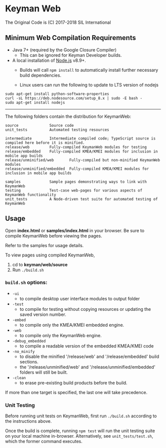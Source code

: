 # Keyman Web
The Original Code is (C) 2017-2018 SIL International

## Minimum Web Compilation Requirements

* Java 7+ (required by the Google Closure Compiler)
    * This can be ignored for Keyman Developer builds.
* A local installation of [Node.js](https://nodejs.org/) v8.9+.
	* Builds will call `npm install` to automatically install further necessary build dependencies.

	* Linux users can run the following to update to LTS version of nodejs
	
```
sudo apt-get install python-software-properties
curl -sL https://deb.nodesource.com/setup_8.x | sudo -E bash -
sudo apt-get install nodejs
```

**********************************************************************

The following folders contain the distribution for KeymanWeb:

	source				Source code
	unit_tests      	Automated testing resources
  
	intermediate    	Intermediate compiled code; TypeScript source is compiled here before it is minified.
	release/web			Fully-compiled KeymanWeb modules for testing
	release/embedded	Fully-compiled KMEA/KMEI modules for inclusion in mobile app builds
	release/unminified/web       Fully-compiled but non-minified KeymanWeb modules
	release/unminified/embedded  Fully-compiled KMEA/KMEI modules for inclusion in mobile app builds
  
	samples				Sample pages demonstrating ways to link with KeymanWeb
	testing     		Test-case web-pages for various aspects of KeymanWeb functionality
	unit_tests			A Node-driven test suite for automated testing of KeymanWeb

## Usage
Open **index.html** or **samples/index.html** in your browser. Be sure to compile KeymanWeb before viewing the pages.

Refer to the samples for usage details.

To view pages using compiled KeymanWeb,
1. cd to **keyman/web/source**
2. Run `./build.sh`

### `build.sh` options:

*  `-ui`
    - to compile desktop user interface modules to output folder
*  `-test`
    - to compile for testing without copying resources or updating the saved version number.
*  `-embed`
    - to compile only the KMEA/KMEI embedded engine.
*  `-web`
    - to compile only the KeymanWeb engine.
*  `-debug_embedded`
    - to compile a readable version of the embedded KMEA/KMEI code
*  `-no_minify`
    - to disable the minified '/release/web' and '/release/embedded' build sections.
	- the '/release/unminified/web' and '/release/unminified/embedded' folders will still be built.
*  `-clean`
    - to erase pre-existing build products before the build.
	
If more than one target is specified, the last one will take precedence.

### Unit Testing ###

Before running unit tests on KeymanWeb, first run `./build.sh` according to the instructions above.

Once the build is complete, running `npm test` will run the unit testing suite on your local machine in-browser.  Alternatively, see `unit_tests/test.sh`, which the former command executes.

